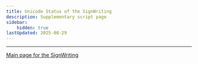 ```yaml
---
title: Unicode Status of the SignWriting
description: Supplementary script page
sidebar:
    hidden: true
lastUpdated: 2025-08-29
---
```




[comment]: # (end of intro)

[comment]: # (start of blocks)

[comment]: # (end of blocks)

[comment]: # (start of chars)

[comment]: # (end of chars)

[comment]: # (start of rest)





<hr/>

[Main page for the SignWriting](/scrlang/scripts/sgnw)

